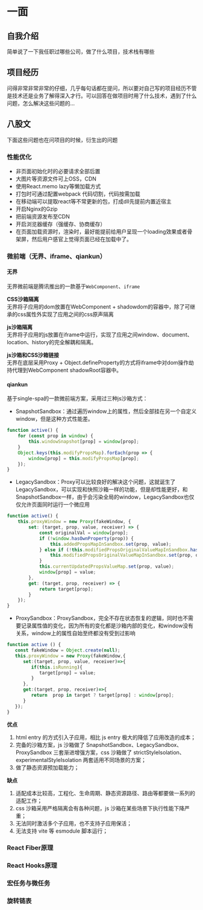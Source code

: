 # 一面

## 自我介绍

简单说了一下我任职过哪些公司，做了什么项目，技术栈有哪些

## 项目经历

问得非常非常非常的仔细，几乎每句话都在提问，所以要对自己写的项目经历不管是技术还是业务了解得深入才行。可以回答在做项目时用了什么技术，遇到了什么问题，怎么解决这些问题的...

## 八股文

下面这些问题也在问项目的时候，衍生出的问题

### 性能优化

- 非页面初始化时的必要请求全部后置
- 大图片等资源文件可上OSS，CDN
- 使用React.memo lazy等懒加载方式
- 打包时可通过配置webpack 代码切割，代码按需加载
- 在移动端可以提取react等不常更新的包，打成dll先提前内置近宿主
- 开启Nginx的Gzip
- 把前端资源发布至CDN
- 开启浏览器缓存（强缓存、协商缓存）
- 在页面加载资源时，渲染时，最好能提前给用户呈现一个loading效果或者骨架屏，然后用户感官上觉得页面已经在加载中了。

### 微前端（无界、iframe、qiankun）
#### 无界

无界微前端是腾讯推出的一款基于`WebComponent`、`iframe`

**CSS沙箱隔离**  
无界将子应用的dom放置在WebComponent + shadowdom的容器中，除了可继承的css属性外实现了应用之间的css原声隔离

**js沙箱隔离**  
无界将子应用的js放置在iframe中运行，实现了应用之间window、document、location、history的完全解耦和隔离。

**js沙箱和CSS沙箱链接**  
无界在底层采用Proxy + Object.defineProperty的方式将iframe中对dom操作劫持代理到WebComponent shadowRoot容器中。

#### qiankun

基于single-spa的一款微前端方案，采用过三种js沙箱方式：

- SnapshotSandbox：通过遍历window上的属性，然后全部挂在另一个自定义window，但是这种方式性能差。
```js
function active() {
    for (const prop in window) {
        this.windowSnapshot[prop] = window[prop];
    }
    Object.keys(this.modifyPropsMap).forEach(prop => {
        window[prop] = this.modifyPropsMap[prop];
    });
}
```
- LegacySandbox：Proxy可以比较良好的解决这个问题，这就诞生了LegacySandbox，可以实现和快照沙箱一样的功能，但是却性能更好，和SnapshotSandbox一样，由于会污染全局的window，LegacySandbox也仅仅允许页面同时运行一个微应用
```js
function active() {
    this.proxyWindow = new Proxy(fakeWindow, {
        set: (target, prop, value, receiver) => {
            const originalVal = window[prop];
            if (!window.hasOwnProperty(prop)) {
                this.addedPropsMapInSandbox.set(prop, value);
            } else if (!this.modifiedPropsOriginalValueMapInSandbox.has(prop)) {
                this.modifiedPropsOriginalValueMapInSandbox.set(prop, originalVal);
            }
            this.currentUpdatedPropsValueMap.set(prop, value);
            window[prop] = value;
        },
        get: (target, prop, receiver) => {
            return target[prop];
        }
    });
}
```
- ProxySandbox：ProxySandbox，完全不存在状态恢复的逻辑，同时也不需要记录属性值的变化，因为所有的变化都是沙箱内部的变化，和window没有关系，window上的属性自始至终都没有受到过影响
```js
function active () {
   const fakeWindow = Object.create(null);
   this.proxyWindow = new Proxy(fakeWindow,{
      set:(target, prop, value, receiver)=>{
         if(this.isRunning){
            target[prop] = value;
         }
      },
      get:(target, prop, receiver)=>{
         return  prop in target ? target[prop] : window[prop];
      }
   });
}
```
**优点**

1. html entry 的方式引入子应用，相比 js entry 极大的降低了应用改造的成本；
2. 完备的沙箱方案，js 沙箱做了 SnapshotSandbox、LegacySandbox、ProxySandbox 三套渐进增强方案，css 沙箱做了
   strictStyleIsolation、experimentalStyleIsolation 两套适用不同场景的方案；
3. 做了静态资源预加载能力；

**缺点**

1. 适配成本比较高，工程化、生命周期、静态资源路径、路由等都要做一系列的适配工作；
2. css 沙箱采用严格隔离会有各种问题，js 沙箱在某些场景下执行性能下降严重；
3. 无法同时激活多个子应用，也不支持子应用保活；
4. 无法支持 vite 等 esmodule 脚本运行；

### React Fiber原理

### React Hooks原理

### 宏任务与微任务

### 旋转链表
